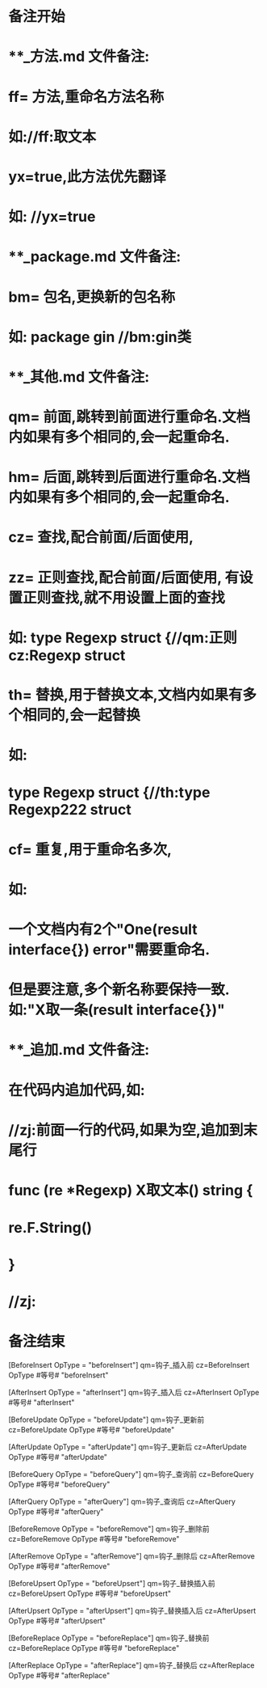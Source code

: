 # 备注开始
# **_方法.md 文件备注:
# ff= 方法,重命名方法名称
# 如://ff:取文本
#
# yx=true,此方法优先翻译
# 如: //yx=true

# **_package.md 文件备注:
# bm= 包名,更换新的包名称 
# 如: package gin //bm:gin类

# **_其他.md 文件备注:
# qm= 前面,跳转到前面进行重命名.文档内如果有多个相同的,会一起重命名.
# hm= 后面,跳转到后面进行重命名.文档内如果有多个相同的,会一起重命名.
# cz= 查找,配合前面/后面使用,
# zz= 正则查找,配合前面/后面使用, 有设置正则查找,就不用设置上面的查找
# 如: type Regexp struct {//qm:正则 cz:Regexp struct
#
# th= 替换,用于替换文本,文档内如果有多个相同的,会一起替换
# 如:
# type Regexp struct {//th:type Regexp222 struct
#
# cf= 重复,用于重命名多次,
# 如: 
# 一个文档内有2个"One(result interface{}) error"需要重命名.
# 但是要注意,多个新名称要保持一致. 如:"X取一条(result interface{})"

# **_追加.md 文件备注:
# 在代码内追加代码,如:
# //zj:前面一行的代码,如果为空,追加到末尾行
# func (re *Regexp) X取文本() string { 
# re.F.String()
# }
# //zj:
# 备注结束

[BeforeInsert OpType = "beforeInsert"]
qm=钩子_插入前
cz=BeforeInsert OpType #等号# "beforeInsert"

[AfterInsert OpType = "afterInsert"]
qm=钩子_插入后
cz=AfterInsert OpType #等号# "afterInsert"

[BeforeUpdate OpType = "beforeUpdate"]
qm=钩子_更新前
cz=BeforeUpdate OpType #等号# "beforeUpdate"

[AfterUpdate OpType = "afterUpdate"]
qm=钩子_更新后
cz=AfterUpdate OpType #等号# "afterUpdate"

[BeforeQuery OpType = "beforeQuery"]
qm=钩子_查询前
cz=BeforeQuery OpType #等号# "beforeQuery"

[AfterQuery OpType = "afterQuery"]
qm=钩子_查询后
cz=AfterQuery OpType #等号# "afterQuery"

[BeforeRemove OpType = "beforeRemove"]
qm=钩子_删除前
cz=BeforeRemove OpType #等号# "beforeRemove"

[AfterRemove OpType = "afterRemove"]
qm=钩子_删除后
cz=AfterRemove OpType #等号# "afterRemove"

[BeforeUpsert OpType = "beforeUpsert"]
qm=钩子_替换插入前
cz=BeforeUpsert OpType #等号# "beforeUpsert"

[AfterUpsert OpType = "afterUpsert"]
qm=钩子_替换插入后
cz=AfterUpsert OpType #等号# "afterUpsert"

[BeforeReplace OpType = "beforeReplace"]
qm=钩子_替换前
cz=BeforeReplace OpType #等号# "beforeReplace"

[AfterReplace OpType = "afterReplace"]
qm=钩子_替换后
cz=AfterReplace OpType #等号# "afterReplace"
